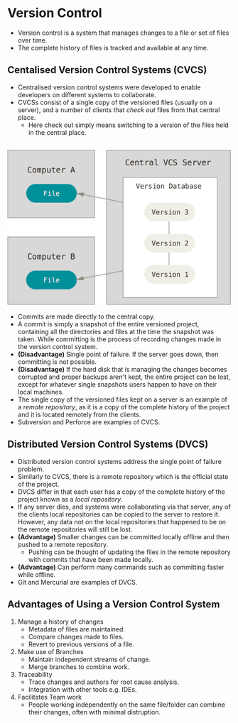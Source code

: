 # Version Control

* Version control is a system that manages changes to a file or set of files over time. 
* The complete history of files is tracked and available at any time.

## Centalised Version Control Systems (CVCS)
* Centralised version control systems were developed to enable developers on different systems to collaborate. 
* CVCSs consist of a single copy of the versioned files (usually on a server), and a number of clients that *check out* files from that central place.
  - Here check out simply means switching to a version of the files held in the central place.
  <br>
  
![CVCS.png](https://github.com/RyanLPrince/Git-Reference-Guide/blob/master/Resources/Images/CVCS.png)

* Commits are made directly to the central copy. 
* A commit is simply a snapshot of the entire versioned project, containing all the directories and files at the time the snapshot was taken. While committing is the process of recording changes made in the version control system. 
* **(Disadvantage)** Single point of failure. If the server goes down, then committing is not possible.
* **(Disadvantage)** If the hard disk that is managing the changes becomes corrupted and proper backups aren't kept, the entire project can be lost, except for whatever single snapshots users happen to have on their local machines. 
* The single copy of the versioned files kept on a server is an example of a *remote repository*, as it is a copy of the complete history of the project and it is located remotely from the clients. 
* Subversion and Perforce are examples of CVCS.

## Distributed Version Control Systems (DVCS)
* Distributed version control systems address the single point of failure problem.
* Similarly to CVCS, there is a remote repository which is the official state of the project.
* DVCS differ in that each user has a copy of the complete history of the project known as a *local repository*. 
*  If any server dies, and systems were collaborating via that server, any of the clients local repositories can be copied to the server to restore it. However, any data not on the local repositories that happened to be on the remote repositories will still be lost.
* **(Advantage)** Smaller changes can be committed locally offline and then pushed to a remote repository. 
  - Pushing can be thought of updating the files in the remote repository with commits that have been made locally.
* **(Advantage)** Can perform many commands such as committing faster while offline.
* Git and Mercurial are examples of DVCS.

## Advantages of Using a Version Control System
1) Manage a history of changes
    - Metadata of files are maintained. 
    - Compare changes made to files. 
    - Revert to previous versions of a file.
2) Make use of Branches
    - Maintain independent streams of change.
    - Merge branches to combine work.
3) Traceability
    - Trace changes and authors for root cause analysis. 
    - Integration with other tools e.g. IDEs.
4) Facilitates Team work
    - People working independently on the same file/folder can combine their changes, often with minimal distruption.
